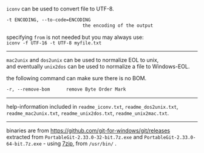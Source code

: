 `iconv` can be used to convert file to UTF-8.

```txt
-t ENCODING, --to-code=ENCODING
                            the encoding of the output
```

specifying `from` is not needed but you may always use:  
`iconv -f UTF-16 -t UTF-8 myfile.txt`  

<hr/>

`mac2unix` and `dos2unix` can be used to normalize EOL to unix,  
and eventually `unix2dos` can be used to normalize a file to Windows-EOL.  

the following command can make sure there is no BOM.  

```txt
-r, --remove-bom      remove Byte Order Mark
```

<hr/>

help-information included in `readme_iconv.txt`, `readme_dos2unix.txt`, `readme_mac2unix.txt`, `readme_unix2dos.txt`, `readme_unix2mac.txt`.

<hr/>

binaries are from https://github.com/git-for-windows/git/releases  
extracted from `PortableGit-2.33.0-32-bit.7z.exe` and `PortableGit-2.33.0-64-bit.7z.exe` - using <a href="https://github.com/mcmilk/7-Zip-zstd/releases">7zip</a>, from `/usr/bin/` .  
